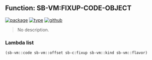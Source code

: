 ## Function: SB-VM:FIXUP-CODE-OBJECT
[![package](https://img.shields.io/badge/Package-SB--VM-5f9ea0.svg?style=social&colorA=999999)](../) [![type](https://img.shields.io/badge/Type-Function-5f9ea0.svg?style=social&colorA=999999)](../#function) [![github](https://img.shields.io/badge/GitHub-View_the_source-5f9ea0.svg?style=social&colorA=999999&logo=github)](https://github.com/sbcl/sbcl/blob/master/src/code/x86-64-vm.lisp/) 

> No description.

### Lambda list
```cl
(sb-vm::code sb-vm::offset sb-c:fixup sb-vm::kind sb-vm::flavor)
```
